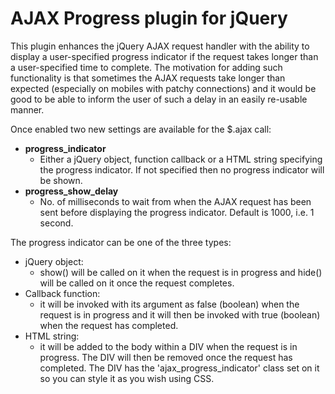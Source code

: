 # AJAX Progress plugin for jQuery #

This plugin enhances the jQuery AJAX request handler with the ability to display a user-specified progress indicator if the request takes longer
than a user-specified time to complete. The motivation for adding such functionality is that sometimes the AJAX requests take longer than
expected (especially on mobiles with patchy connections) and it would be good to be able to inform the user of such a delay in an
easily re-usable manner.


Once enabled two new settings are available for the $.ajax call:

 * **progress_indicator**
   * Either a jQuery object, function callback or a HTML string specifying the progress indicator. If not specified then no progress indicator will be shown.
 * **progress_show_delay**
   * No. of milliseconds to wait from when the AJAX request has been sent before displaying the progress indicator. Default is 1000, i.e. 1 second.

The progress indicator can be one of the three types:

 * jQuery object:
   * show() will be called on it when the request is in progress and hide() will be called on it once the request completes.
 * Callback function:
   * it will be invoked with its argument as false (boolean) when the request is in progress and it will then be invoked with true (boolean) when the request has completed.
 * HTML string:
   * it will be added to the body within a DIV when the request is in progress. The DIV will then be removed once the request has completed. The DIV has the 'ajax_progress_indicator' class set on it so you can style it as you wish using CSS.

